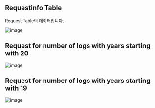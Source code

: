 
## Requestinfo Table

Request Table의 데이터입니다.

![image](https://user-images.githubusercontent.com/57210973/130223405-cbbc0d87-ac19-483c-9c1e-5dcd6ca128a2.png)



## Request for number of logs with years starting with 20

![image](https://user-images.githubusercontent.com/57210973/130223599-01cadc5b-2fc6-4aa3-8954-0bd950d2e15a.png)


## Request for number of logs with years starting with 19

![image](https://user-images.githubusercontent.com/57210973/130223624-9d9efcf2-6bac-4860-9983-83b5a3555c83.png)


